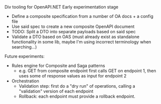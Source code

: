 Div tooling for OpenAPI.NET
Early experimentation stage

* Define a composite specification from a number of OA docs + a config file
* Use said spec to create a new composite OpenAPI document
* TODO: Split a DTO into separate payloads based on said spec
* Validate a DTO based on OAS (must already exist as standalone functionality in some lib, maybe I'm using incorrect terminology when searching...)

Future experiments:
* Rules engine for Composite and Saga patterns
  * e.g. GET from composite endpoint first calls GET on endpoint 1, then uses some of response values as input for endpoint 2
* Orchestration
  * Validation step: first do a "dry run" of operations, calling a "validation" version of each endpoint
  * Rollback: each endpoint must provide a rollback endpoint.
